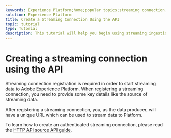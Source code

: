 ```yaml
---
keywords: Experience Platform;home;popular topics;streaming connection;create streaming connection;api guide;tutorial;create a streaming connection;streaming ingestion;ingestion;
solution: Experience Platform
title: Create a Streaming Connection Using the API
topic: tutorial
type: Tutorial
description: This tutorial will help you begin using streaming ingestion APIs, part of the Adobe Experience Platform Data Ingestion Service APIs.
---
```


# Creating a streaming connection using the API

Streaming connection registration is required in order to start streaming data to Adobe Experience Platform. When registering a streaming connection, you need to provide some key details like the source of streaming data.

After registering a streaming connection, you, as the data producer, will have a unique URL which can be used to stream data to Platform.

To learn how to create an authenticated streaming connection, please read the [HTTP API source API guide](../../sources/tutorials/api/create/streaming/http.md).